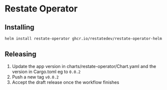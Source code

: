 # Restate Operator

## Installing
```bash
helm install restate-operator ghcr.io/restatedev/restate-operator-helm --namespace restate-operator --create-namespace
```

## Releasing
1. Update the app version in charts/restate-operator/Chart.yaml and the version in Cargo.toml eg to `0.0.2`
2. Push a new tag `v0.0.2`
3. Accept the draft release once the workflow finishes

